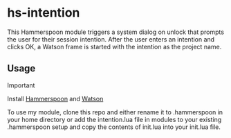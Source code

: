 # hs-intention
This Hammerspoon module triggers a system dialog on unlock that prompts the user for their session intention. After the user enters an intention and clicks OK, a Watson frame is started with the intention as the project name.

## Usage
> [!IMPORTANT]
> Install [Hammerspoon](https://www.hammerspoon.org/) and [Watson](https://jazzband.github.io/Watson/)

To use my module, clone this repo and either rename it to .hammerspoon in your home directory or add the intention.lua file in modules to your existing .hammerspoon setup and copy the contents of init.lua into your init.lua file.

